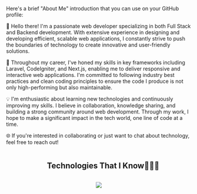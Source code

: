Here's a brief "About Me" introduction that you can use on your GitHub profile:

👋 Hello there! I'm a passionate web developer specializing in both Full Stack and Backend development. With extensive experience in designing and developing efficient, scalable web applications, I constantly strive to push the boundaries of technology to create innovative and user-friendly solutions.

🔧 Throughout my career, I've honed my skills in key frameworks including Laravel, CodeIgniter, and Next.js, enabling me to deliver responsive and interactive web applications. I'm committed to following industry best practices and clean coding principles to ensure the code I produce is not only high-performing but also maintainable.

💡 I'm enthusiastic about learning new technologies and continuously improving my skills. I believe in collaboration, knowledge sharing, and building a strong community around web development. Through my work, I hope to make a significant impact in the tech world, one line of code at a time.

🌐 If you're interested in collaborating or just want to chat about technology, feel free to reach out!

<div id="user-content-toc">
  <ul align="center">
    <summary><h2 style="display: inline-block">Technologies That I Know👨🏻‍💻</h2></summary>
  </ul>
</div>

<p align="center">
  <a href="https://skillicons.dev">
    <img src="https://skillicons.dev/icons?i=laravel,git,aws,bootstrap,css,discord,docker,express,firebase,github,html,idea,java,js,linux,mongodb,mysql,nextjs,nodejs,postman,py,react,tailwind,ts,vscode,redis&perline=10" />
  </a>
</p>
